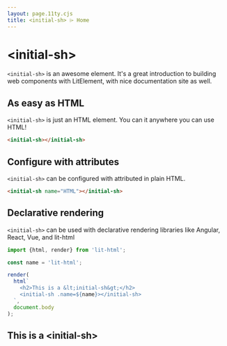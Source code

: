 ```yaml
---
layout: page.11ty.cjs
title: <initial-sh> ⌲ Home
---
```


# &lt;initial-sh>

`<initial-sh>` is an awesome element. It's a great introduction to building web components with LitElement, with nice documentation site as well.

## As easy as HTML

<section class="columns">
  <div>

`<initial-sh>` is just an HTML element. You can it anywhere you can use HTML!

```html
<initial-sh></initial-sh>
```

  </div>
  <div>

<initial-sh></initial-sh>

  </div>
</section>

## Configure with attributes

<section class="columns">
  <div>

`<initial-sh>` can be configured with attributed in plain HTML.

```html
<initial-sh name="HTML"></initial-sh>
```

  </div>
  <div>

<initial-sh name="HTML"></initial-sh>

  </div>
</section>

## Declarative rendering

<section class="columns">
  <div>

`<initial-sh>` can be used with declarative rendering libraries like Angular, React, Vue, and lit-html

```js
import {html, render} from 'lit-html';

const name = 'lit-html';

render(
  html`
    <h2>This is a &lt;initial-sh&gt;</h2>
    <initial-sh .name=${name}></initial-sh>
  `,
  document.body
);
```

  </div>
  <div>

<h2>This is a &lt;initial-sh&gt;</h2>
<initial-sh name="lit-html"></initial-sh>

  </div>
</section>
